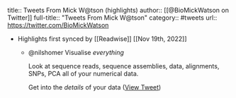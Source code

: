 title:: Tweets From Mick W@tson (highlights)
author:: [[@BioMickWatson on Twitter]]
full-title:: "Tweets From Mick W@tson"
category:: #tweets
url:: https://twitter.com/BioMickWatson

- Highlights first synced by [[Readwise]] [[Nov 19th, 2022]]
	- @nilshomer Visualise *everything*
	  
	  Look at sequence reads, sequence assemblies, data, alignments, SNPs, PCA all of your numerical data.
	  
	  Get into the *details* of your data ([View Tweet](https://twitter.com/BioMickWatson/status/1511593707446878210))